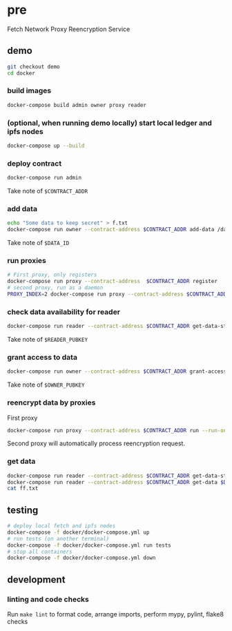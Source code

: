 # pre

Fetch Network Proxy Reencryption Service

## demo

```bash
git checkout demo
cd docker
```

### build images
```bash
docker-compose build admin owner proxy reader
```

### (optional, when running demo locally) start local ledger and ipfs nodes
```bash
docker-compose up --build
```

### deploy contract
```bash
docker-compose run admin
```
Take note of `$CONTRACT_ADDR`

### add data
```bash
echo "Some data to keep secret" > f.txt
docker-compose run owner --contract-address $CONTRACT_ADDR add-data /data/f.txt
```
Take note of `$DATA_ID`
### run proxies
```bash
# First proxy, only registers
docker-compose run proxy --contract-address  $CONTRACT_ADDR register
# second proxy, run as a daemon
PROXY_INDEX=2 docker-compose run proxy --contract-address $CONTRACT_ADDR run
```

### check data availability for reader
```bash
docker-compose run reader --contract-address $CONTRACT_ADDR get-data-status $DATA_ID
```
Take note of `$READER_PUBKEY`

### grant access to data
```bash
docker-compose run owner --contract-address $CONTRACT_ADDR grant-access $DATA_ID $READER_PUBKEY
```
Take note of `$OWNER_PUBKEY`

### reencrypt data by proxies
First proxy
```bash
docker-compose run proxy --contract-address $CONTRACT_ADDR run --run-once-and-exit
```
Second proxy will automatically process reencryption request.


### get data
```bash
docker-compose run reader --contract-address $CONTRACT_ADDR get-data-status $DATA_ID
docker-compose run reader --contract-address $CONTRACT_ADDR get-data $DATA_ID $OWNER_PUBKEY /data/ff.txt
cat ff.txt
```
## testing

```bash
# deploy local fetch and ipfs nodes
docker-compose -f docker/docker-compose.yml up
# run tests (on another terminal)
docker-compose -f docker/docker-compose.yml run tests
# stop all containers
docker-compose -f docker/docker-compose.yml down
```


## development

### linting and code checks

Run `make lint` to format code, arrange imports, perform mypy, pylint, flake8 checks
